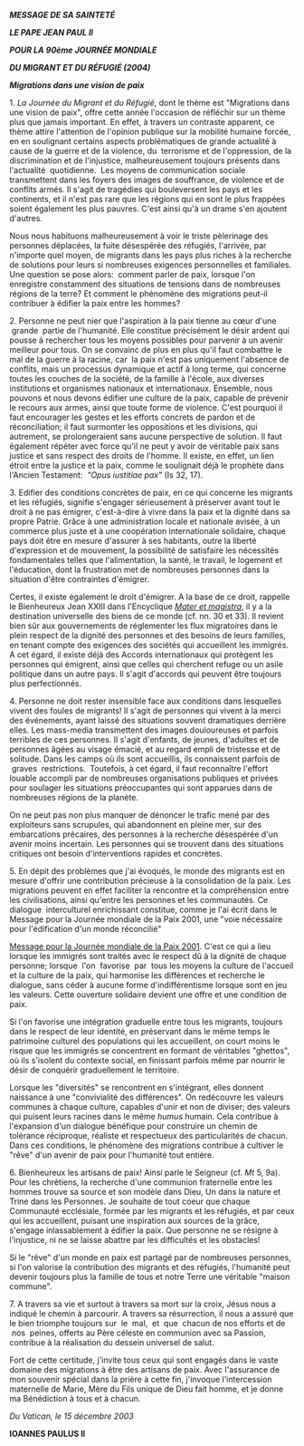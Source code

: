 ***MESSAGE DE SA SAINTETÉ***

***LE PAPE JEAN PAUL II***

***POUR LA 90ème JOURNÉE MONDIALE***

***DU MIGRANT ET DU RÉFUGIÉ (2004)***

***Migrations dans une vision de paix***

1. *La Journée du Migrant et du Réfugié*, dont le thème est "Migrations dans une vision de paix", offre cette année l'occasion de réfléchir sur un thème plus que jamais important. En effet, à travers un contraste apparent, ce thème attire l'attention de l'opinion publique sur la mobilité humaine forcée, en en soulignant certains aspects problématiques de grande actualité à cause de la guerre et de la violence, du  terrorisme et de l'oppression, de la discrimination et de l'injustice, malheureusement toujours présents dans  l'actualité  quotidienne.  Les moyens de communication sociale transmettent dans les foyers des images de souffrance, de violence et de conflits armés. Il s'agit de tragédies qui bouleversent les pays et les continents, et il n'est pas rare que les régions qui en sont le plus frappées soient également les plus pauvres. C'est ainsi qu'à un drame s'en ajoutent d'autres.

Nous nous habituons malheureusement à voir le triste pèlerinage des personnes déplacées, la fuite désespérée des réfugiés, l'arrivée, par n'importe quel moyen, de migrants dans les pays plus riches à la recherche de solutions pour leurs si nombreuses exigences personnelles et familiales. Une question se pose alors:  comment parler de paix, lorsque l'on enregistre constamment des situations de tensions dans de nombreuses régions de la terre? Et comment le phénomène des migrations peut-il contribuer à édifier la paix entre les hommes?

2. Personne ne peut nier que l'aspiration à la paix tienne au cœur d'une  grande  partie de l'humanité. Elle constitue précisément le désir ardent qui pousse à rechercher tous les moyens possibles pour parvenir à un avenir meilleur pour tous. On se convainc de plus en plus qu'il faut combattre le mal de la guerre à la racine, car  la paix n'est pas uniquement l'absence de conflits, mais un processus dynamique et actif à long terme, qui concerne toutes les couches de la société, de la famille à l'école, aux diverses institutions et organismes nationaux et internationaux. Ensemble, nous pouvons et nous devons édifier une culture de la paix, capable de prévenir le recours aux armes, ainsi que toute forme de violence. C'est pourquoi il faut encourager les gestes et les efforts concrets de pardon et de réconciliation; il faut surmonter les oppositions et les divisions, qui autrement, se prolongeraient sans aucune perspective de solution. Il faut également répéter avec force qu'il ne peut y avoir de véritable paix sans justice et sans respect des droits de l'homme. Il existe, en effet, un lien étroit entre la justice et la paix, comme le soulignait déjà le prophète dans l'Ancien Testament:  *"Opus iustitiae pax"* (Is 32, 17).

3. Edifier des conditions concrètes de paix, en ce qui concerne les migrants et les réfugiés, signifie s'engager sérieusement à préserver avant tout le droit à ne pas émigrer, c'est-à-dire à vivre dans la paix et la dignité dans sa propre Patrie. Grâce à une administration locale et nationale avisée, à un commerce plus juste et à une coopération internationale solidaire, chaque pays doit être en mesure d'assurer à ses habitants, outre la liberté d'expression et de mouvement, la possibilité de satisfaire les nécessités fondamentales telles que l'alimentation, la santé, le travail, le logement et l'éducation, dont la frustration met de nombreuses personnes dans la situation d'être contraintes d'émigrer.

Certes, il existe également le droit d'émigrer. A la base de ce droit, rappelle le Bienheureux Jean XXIII dans l'Encyclique *[Mater et magistra](/content/john-xxiii/fr/encyclicals/documents/hf_j-xxiii_enc_15051961_mater.html)*, il y a la destination universelle des biens de ce monde (cf. nn. 30 et 33). Il revient bien sûr aux gouvernements de réglementer les flux migratoires dans le plein respect de la dignité des personnes et des besoins de leurs familles, en tenant compte des exigences des sociétés qui accueillent les immigrés. A cet égard, il existe déjà des Accords internationaux qui protègent les personnes qui émigrent, ainsi que celles qui cherchent refuge ou un asile politique dans un autre pays. Il s'agit d'accords qui peuvent être toujours plus perfectionnés.

4. Personne ne doit rester insensible face aux conditions dans lesquelles vivent des foules de migrants! Il s'agit de personnes qui vivent à la merci des événements, ayant laissé des situations souvent dramatiques derrière elles. Les mass-media transmettent des images douloureuses et parfois terribles de ces personnes. Il s'agit d'enfants, de jeunes, d'adultes et de personnes âgées au visage émacié, et au regard empli de tristesse et de solitude. Dans les camps où ils sont accueillis, ils connaissent parfois de  graves  restrictions.  Toutefois, à cet égard, il faut reconnaître l'effort louable accompli par de nombreuses organisations publiques et privées pour soulager les situations préoccupantes qui sont apparues dans de nombreuses régions de la planète.

On ne peut pas non plus manquer de dénoncer le trafic mené par des exploiteurs sans scrupules, qui abandonnent en pleine mer, sur des embarcations précaires, des personnes à la recherche désespérée d'un avenir moins incertain. Les personnes qui se trouvent dans des situations critiques ont besoin d'interventions rapides et concrètes.

5. En dépit des problèmes que j'ai évoqués, le monde des migrants est en mesure d'offrir une contribution précieuse à la consolidation de la paix. Les migrations peuvent en effet faciliter la rencontre et la compréhension entre les civilisations, ainsi qu'entre les personnes et les communautés. Ce dialogue  interculturel enrichissant constitue, comme je l'ai écrit dans le Message pour la Journée mondiale de la Paix 2001, une "voie nécessaire pour l'édification d'un monde réconcilié"

[Message pour la Journée mondiale de la Paix 2001](/content/john-paul-ii/fr/messages/peace/documents/hf_jp-ii_mes_20001208_xxxiv-world-day-for-peace.html). C'est ce qui a lieu lorsque les immigrés sont traités avec le respect dû à la dignité de chaque personne; lorsque  l'on  favorise  par  tous les moyens la culture de l'accueil et la culture de la paix, qui harmonise les différences et recherche le dialogue, sans céder à aucune forme d'indifférentisme lorsque sont en jeu les valeurs. Cette ouverture solidaire devient une offre et une condition de paix.

Si l'on favorise une intégration graduelle entre tous les migrants, toujours dans le respect de leur identité, en préservant dans le même temps le patrimoine culturel des populations qui les accueillent, on court moins le risque que les immigrés se concentrent en formant de véritables "ghettos", où ils s'isolent du contexte social, en finissant parfois même par nourrir le désir de conquérir graduellement le territoire.

Lorsque les "diversités" se rencontrent en s'intégrant, elles donnent naissance à une "convivialité des différences". On redécouvre les valeurs communes à chaque culture, capables d'unir et non de diviser; des valeurs qui puisent leurs racines dans le même *humus* humain. Cela contribue à l'expansion d'un dialogue bénéfique pour construire un chemin de tolérance réciproque, réaliste et respectueux des particularités de chacun. Dans ces conditions, le phénomène des migrations contribue à cultiver le "rêve" d'un avenir de paix pour l'humanité tout entière.

6. Bienheureux les artisans de paix! Ainsi parle le Seigneur (cf. *Mt* 5, 9a). Pour les chrétiens, la recherche d'une communion fraternelle entre les hommes trouve sa source et son modèle dans Dieu, Un dans la nature et Trine dans les Personnes. Je souhaite de tout coeur que chaque Communauté ecclésiale, formée par les migrants et les réfugiés, et par ceux qui les accueillent, puisant une inspiration aux sources de la grâce, s'engage inlassablement à édifier la paix. Que personne ne se résigne à l'injustice, ni ne se laisse abattre par les difficultés et les obstacles!

Si le "rêve" d'un monde en paix est partagé par de nombreuses personnes, si l'on valorise la contribution des migrants et des réfugiés, l'humanité peut devenir toujours plus la famille de tous et notre Terre une véritable "maison commune".

7. A travers sa vie et surtout à travers sa mort sur la croix, Jésus nous a indiqué le chemin à parcourir. A travers sa résurrection, il nous a assuré que le bien triomphe toujours sur  le  mal,  et  que  chacun de nos efforts et de  nos  peines, offerts au Père céleste en communion avec sa Passion, contribue à la réalisation du dessein universel de salut.

Fort de cette certitude, j'invite tous ceux qui sont engagés dans le vaste domaine des migrations à être des artisans de paix. Avec l'assurance de mon souvenir spécial dans la prière à cette fin, j'invoque l'intercession maternelle de Marie, Mère du Fils unique de Dieu fait homme, et je donne ma Bénédiction à tous et à chacun.

*Du Vatican, le 15 décembre 2003*

**IOANNES PAULUS II**